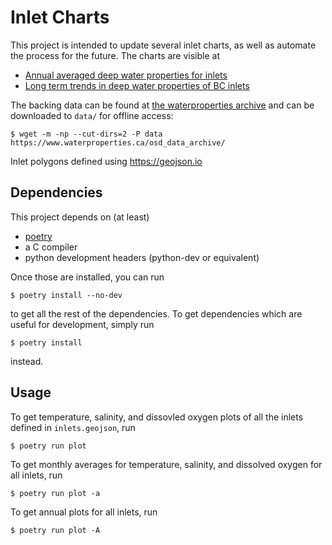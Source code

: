 # Inlet Charts

This project is intended to update several inlet charts, as well as automate the process for the future.
The charts are visible at

- [Annual averaged deep water properties for inlets](https://www.pac.dfo-mpo.gc.ca/science/oceans/bc-inlets-mer-de-bras-cb/water-prop-eau-eng.html)
- [Long term trends in deep water properties of BC inlets](https://www.pac.dfo-mpo.gc.ca/science/oceans/bc-inlets-mer-de-bras-cb/index-eng.html)

The backing data can be found at [the waterproperties archive](https://www.waterproperties.ca/osd_data_archive/netCDF_Data/) and can be downloaded to `data/` for offline access:

    $ wget -m -np --cut-dirs=2 -P data https://www.waterproperties.ca/osd_data_archive/

Inlet polygons defined using https://geojson.io

## Dependencies

This project depends on (at least)

- [poetry](https://python-poetry.org)
- a C compiler
- python development headers (python-dev or equivalent)

Once those are installed, you can run

    $ poetry install --no-dev

to get all the rest of the dependencies. To get dependencies which are useful for development, simply run

    $ poetry install

instead.

## Usage

To get temperature, salinity, and dissovled oxygen plots of all the inlets defined in `inlets.geojson`, run

    $ poetry run plot

To get monthly averages for temperature, salinity, and dissolved oxygen for all inlets, run

    $ poetry run plot -a

To get annual plots for all inlets, run

    $ poetry run plot -A

